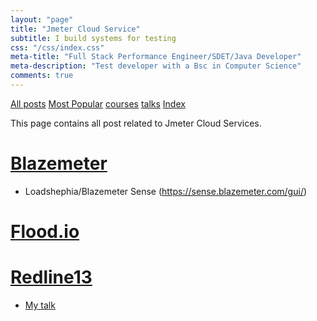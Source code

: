 ```yaml
---
layout: "page"
title: "Jmeter Cloud Service"
subtitle: I build systems for testing
css: "/css/index.css"
meta-title: "Full Stack Performance Engineer/SDET/Java Developer"
meta-description: "Test developer with a Bsc in Computer Science"
comments: true
---
```

<div class="list-filters">
    <a href="/" class="list-filter filter-selected">All posts</a>
    <a href="/popular" class="list-filter">Most Popular</a>
    <a href="/courses" class="list-filter">courses</a>
	<a href="/talks" class="list-filter">talks</a>
    <a href="/tags" class="list-filter">Index</a>
</div>

This page contains all post related to Jmeter Cloud Services.

# [Blazemeter](https://www.blazemeter.com/)
- Loadshephia/Blazemeter Sense (https://sense.blazemeter.com/gui/)

# [Flood.io](https://www.flood.io)

# [Redline13](https://www.redline13.com/)
- [My talk](https://www.redline13.com/blog/2016/10/webinar-introduction-performance-monitoring/)